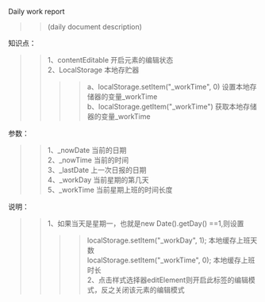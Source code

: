 Daily work report<br>
>>(daily document description)

知识点：<br>
>>1、contentEditable    开启元素的编辑状态<br>
>>2、LocalStorage       本地存贮器<br>
>>>>a、localStorage.setItem("_workTime", 0)   设置本地存储器的变量_workTime<br>
>>>>b、localStorage.getItem("_workTime")      获取本地存储器的变量_workTime<br>


参数：<br>
>>1、_nowDate     当前的日期<br>
>>2、_nowTime     当前的时间<br>
>>3、_lastDate    上一次日报的日期<br>
>>4、_workDay     当前星期的第几天<br>
>>5、_workTime    当前星期上班的时间长度<br>

说明：<br>
>>1、如果当天是星期一，也就是new Date().getDay() ==1,则设置 <br>
>>>>localStorage.setItem("_workDay", 1);    本地缓存上班天数<br>
>>>>localStorage.setItem("_workTime", 0);   本地缓存上班时长<br>
>>2、点击样式选择器editElement则开启此标签的编辑模式，反之关闭该元素的编辑模式<br>
